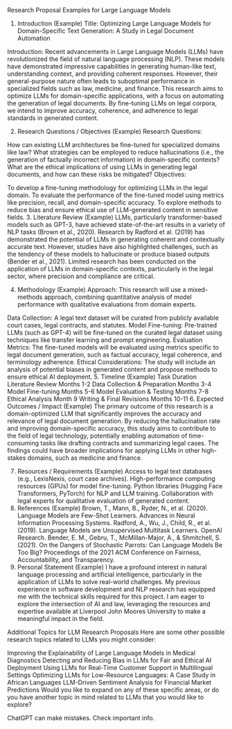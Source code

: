 Research Proposal Examples for Large Language Models
1. Introduction (Example)
Title: Optimizing Large Language Models for Domain-Specific Text Generation: A Study in Legal Document Automation

Introduction:
Recent advancements in Large Language Models (LLMs) have revolutionized the field of natural language processing (NLP). These models have demonstrated impressive capabilities in generating human-like text, understanding context, and providing coherent responses. However, their general-purpose nature often leads to suboptimal performance in specialized fields such as law, medicine, and finance. This research aims to optimize LLMs for domain-specific applications, with a focus on automating the generation of legal documents. By fine-tuning LLMs on legal corpora, we intend to improve accuracy, coherence, and adherence to legal standards in generated content.

2. Research Questions / Objectives (Example)
Research Questions:

How can existing LLM architectures be fine-tuned for specialized domains like law?
What strategies can be employed to reduce hallucinations (i.e., the generation of factually incorrect information) in domain-specific contexts?
What are the ethical implications of using LLMs in generating legal documents, and how can these risks be mitigated?
Objectives:

To develop a fine-tuning methodology for optimizing LLMs in the legal domain.
To evaluate the performance of the fine-tuned model using metrics like precision, recall, and domain-specific accuracy.
To explore methods to reduce bias and ensure ethical use of LLM-generated content in sensitive fields.
3. Literature Review (Example)
LLMs, particularly transformer-based models such as GPT-3, have achieved state-of-the-art results in a variety of NLP tasks (Brown et al., 2020). Research by Radford et al. (2019) has demonstrated the potential of LLMs in generating coherent and contextually accurate text. However, studies have also highlighted challenges, such as the tendency of these models to hallucinate or produce biased outputs (Bender et al., 2021). Limited research has been conducted on the application of LLMs in domain-specific contexts, particularly in the legal sector, where precision and compliance are critical.

4. Methodology (Example)
Approach: This research will use a mixed-methods approach, combining quantitative analysis of model performance with qualitative evaluations from domain experts.

Data Collection: A legal text dataset will be curated from publicly available court cases, legal contracts, and statutes.
Model Fine-tuning: Pre-trained LLMs (such as GPT-4) will be fine-tuned on the curated legal dataset using techniques like transfer learning and prompt engineering.
Evaluation Metrics: The fine-tuned models will be evaluated using metrics specific to legal document generation, such as factual accuracy, legal coherence, and terminology adherence.
Ethical Considerations: The study will include an analysis of potential biases in generated content and propose methods to ensure ethical AI deployment.
5. Timeline (Example)
Task	Duration
Literature Review	Months 1-2
Data Collection & Preparation	Months 3-4
Model Fine-tuning	Months 5-6
Model Evaluation & Testing	Months 7-8
Ethical Analysis	Month 9
Writing & Final Revisions	Months 10-11
6. Expected Outcomes / Impact (Example)
The primary outcome of this research is a domain-optimized LLM that significantly improves the accuracy and relevance of legal document generation. By reducing the hallucination rate and improving domain-specific accuracy, this study aims to contribute to the field of legal technology, potentially enabling automation of time-consuming tasks like drafting contracts and summarizing legal cases. The findings could have broader implications for applying LLMs in other high-stakes domains, such as medicine and finance.

7. Resources / Requirements (Example)
Access to legal text databases (e.g., LexisNexis, court case archives).
High-performance computing resources (GPUs) for model fine-tuning.
Python libraries (Hugging Face Transformers, PyTorch) for NLP and LLM training.
Collaboration with legal experts for qualitative evaluation of generated content.
8. References (Example)
Brown, T., Mann, B., Ryder, N., et al. (2020). Language Models are Few-Shot Learners. Advances in Neural Information Processing Systems.
Radford, A., Wu, J., Child, R., et al. (2019). Language Models are Unsupervised Multitask Learners. OpenAI Research.
Bender, E. M., Gebru, T., McMillan-Major, A., & Shmitchell, S. (2021). On the Dangers of Stochastic Parrots: Can Language Models Be Too Big? Proceedings of the 2021 ACM Conference on Fairness, Accountability, and Transparency.
9. Personal Statement (Example)
I have a profound interest in natural language processing and artificial intelligence, particularly in the application of LLMs to solve real-world challenges. My previous experience in software development and NLP research has equipped me with the technical skills required for this project. I am eager to explore the intersection of AI and law, leveraging the resources and expertise available at Liverpool John Moores University to make a meaningful impact in the field.

Additional Topics for LLM Research Proposals
Here are some other possible research topics related to LLMs you might consider:

Improving the Explainability of Large Language Models in Medical Diagnostics
Detecting and Reducing Bias in LLMs for Fair and Ethical AI Deployment
Using LLMs for Real-Time Customer Support in Multilingual Settings
Optimizing LLMs for Low-Resource Languages: A Case Study in African Languages
LLM-Driven Sentiment Analysis for Financial Market Predictions
Would you like to expand on any of these specific areas, or do you have another topic in mind related to LLMs that you would like to explore?












ChatGPT can make mistakes. Check important info.